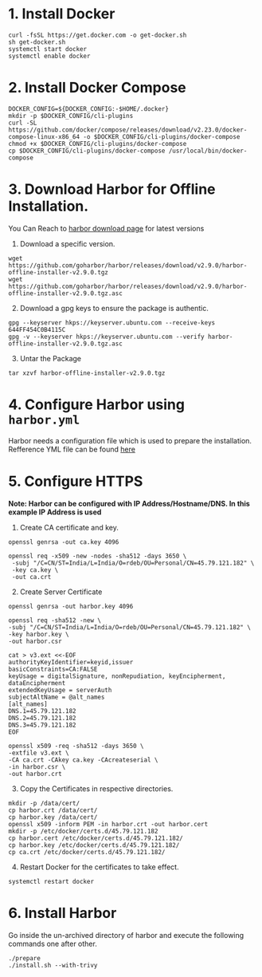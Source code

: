 # 1. Install Docker

```
curl -fsSL https://get.docker.com -o get-docker.sh
sh get-docker.sh
systemctl start docker
systemctl enable docker
```
# 2. Install Docker Compose
```
DOCKER_CONFIG=${DOCKER_CONFIG:-$HOME/.docker}
mkdir -p $DOCKER_CONFIG/cli-plugins
curl -SL https://github.com/docker/compose/releases/download/v2.23.0/docker-compose-linux-x86_64 -o $DOCKER_CONFIG/cli-plugins/docker-compose
chmod +x $DOCKER_CONFIG/cli-plugins/docker-compose
cp $DOCKER_CONFIG/cli-plugins/docker-compose /usr/local/bin/docker-compose
```

# 3. Download Harbor for Offline Installation.
You Can Reach to [harbor download page](https://github.com/goharbor/harbor/releases) for latest versions 

1. Download a specific version.
```
wget https://github.com/goharbor/harbor/releases/download/v2.9.0/harbor-offline-installer-v2.9.0.tgz
wget https://github.com/goharbor/harbor/releases/download/v2.9.0/harbor-offline-installer-v2.9.0.tgz.asc
```
2. Download a gpg keys to ensure the package is authentic.
```
gpg --keyserver hkps://keyserver.ubuntu.com --receive-keys 644FF454C0B4115C
gpg -v --keyserver hkps://keyserver.ubuntu.com --verify harbor-offline-installer-v2.9.0.tgz.asc

```
3. Untar the Package 

`tar xzvf harbor-offline-installer-v2.9.0.tgz`

# 4. Configure Harbor using `harbor.yml`
Harbor needs a configuration file which is used to prepare the installation.
Refference YML file can be found [here](../artifacts/basic-harbor.yml)

# 5. Configure HTTPS

**Note: Harbor can be configured with IP Address/Hostname/DNS. In this example IP Address is used**

1. Create CA certificate and key.
```
openssl genrsa -out ca.key 4096

openssl req -x509 -new -nodes -sha512 -days 3650 \
 -subj "/C=CN/ST=India/L=India/O=rdeb/OU=Personal/CN=45.79.121.182" \
 -key ca.key \
 -out ca.crt
```
2. Create Server Certificate
```
openssl genrsa -out harbor.key 4096

openssl req -sha512 -new \
-subj "/C=CN/ST=India/L=India/O=rdeb/OU=Personal/CN=45.79.121.182" \
-key harbor.key \
-out harbor.csr

cat > v3.ext <<-EOF
authorityKeyIdentifier=keyid,issuer
basicConstraints=CA:FALSE
keyUsage = digitalSignature, nonRepudiation, keyEncipherment, dataEncipherment
extendedKeyUsage = serverAuth
subjectAltName = @alt_names
[alt_names]
DNS.1=45.79.121.182
DNS.2=45.79.121.182
DNS.3=45.79.121.182
EOF

openssl x509 -req -sha512 -days 3650 \
-extfile v3.ext \
-CA ca.crt -CAkey ca.key -CAcreateserial \
-in harbor.csr \
-out harbor.crt
```
3. Copy the Certificates in respective directories.
```
mkdir -p /data/cert/
cp harbor.crt /data/cert/
cp harbor.key /data/cert/
openssl x509 -inform PEM -in harbor.crt -out harbor.cert
mkdir -p /etc/docker/certs.d/45.79.121.182
cp harbor.cert /etc/docker/certs.d/45.79.121.182/
cp harbor.key /etc/docker/certs.d/45.79.121.182/
cp ca.crt /etc/docker/certs.d/45.79.121.182/
```
4. Restart Docker for the certificates to take effect.
```
systemctl restart docker
```
# 6. Install Harbor
Go inside the un-archived directory of harbor and execute the following commands one after other.
```
./prepare
./install.sh --with-trivy
```
